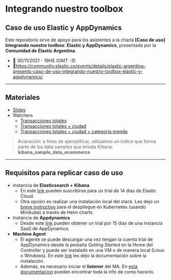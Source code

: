 # Integrando nuestro toolbox
## Caso de uso Elastic y AppDynamics


Este repositorio sirve de apoyo para los asistentes a la charla **[Caso de uso] Integrando nuestro toolbox: Elastic y AppDynamics**, presentada por la **Comunidad de Elastic Argentina**.

- 📅 30/11/2021 - 19HS (GMT -3)
- 🔗https://community.elastic.co/events/details/elastic-argentina-presents-caso-de-uso-integrando-nuestro-toolbox-elastic-y-appdynamics/

---
## Materiales
- [Slides](https://github.com/santiagolator/charla_elk-appdynamics/blob/main/%5BSHARE%5D%20Presentacion%20Elastic%20+%20APPD.pdf)
- Watchers
	- [Transacciones totales](https://github.com/santiagolator/charla_elk-appdynamics/blob/main/Watchers/watcher_elk-appd-TOTAL.json)
	- [Transacciones totales + ciudad](https://github.com/santiagolator/charla_elk-appdynamics/blob/main/Watchers/watcher_elk-appd-TOTAL+CITY.json)
	- [Transacciones totales + ciudad + categoria prenda](https://github.com/santiagolator/charla_elk-appdynamics/blob/main/Watchers/watcher_elk-appd-TOTAL+CITY+CAT.json)

>  Aclaración: a fines de ejemplificar, utilizamos un índice que forma parte de los data samples
> que brinda Kibana: **kibana_sample_data_ecommerce**

---
## Requisitos para replicar caso de uso

- Instancia de **Elasticsearch + Kibana**
	- En este [link](https://www.elastic.co/es/cloud/elasticsearch-service/signup) pueden suscribirse para un trial de 14 dias de Elastic Cloud.
	- Otra opción es realizar una instalación local del stack. Les dejo un [breve instructivo](https://github.com/santiagolator/charla_elk-appdynamics/blob/main/elk_deployment.md) para el despliegue en Kubernetes (usando Minikube) a través de Helm charts.
- Instancia de **Appdynamics**
	- Desde este [link](https://www.appdynamics.com/free-trial/) pueden obtener un trial por 15 dias de una instancia SaaS de AppDynamics.
- **Machine Agent**
	- El agente se puede descargar una vez tengan la cuenta trial de AppDynamics desde la pestaña _Getting Started_ en la Home del Controller y puede ser instalado en una VM o de manera local (Linux o Windows). En este [link](https://docs.appdynamics.com/21.2/en/infrastructure-visibility/machine-agent/install-the-machine-agent) les dejo la documentación sobre la instalación.
	- Además, es necesario iniciar el **listener** del MA. En [esta documentacion](https://docs.appdynamics.com/21.11/en/infrastructure-visibility/machine-agent/extensions-and-custom-metrics/machine-agent-http-listener) pueden encontrar toda la info de como hacerlo.
